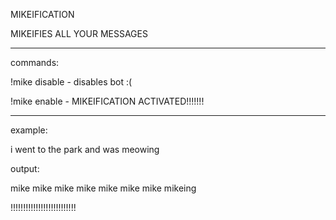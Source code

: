 MIKEIFICATION

MIKEIFIES ALL YOUR MESSAGES

---------------------------

commands: 

!mike disable - disables bot :(

!mike enable - MIKEIFICATION ACTIVATED!!!!!!!

---------------------------

example: 

i went to the park and was meowing

output:

mike mike mike mike mike mike mike mikeing

!!!!!!!!!!!!!!!!!!!!!!!!!!
